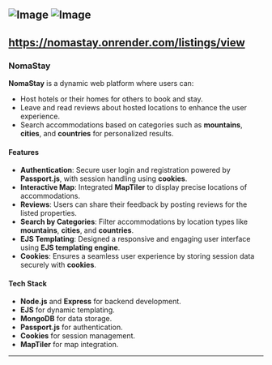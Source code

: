 ![Image](https://github.com/user-attachments/assets/d71d59d0-066f-45d8-8471-1064d3497da3)
![Image](https://github.com/user-attachments/assets/ff02625b-22b6-4ff6-ae48-bc89dd6a0889)
---
https://nomastay.onrender.com/listings/view
---

### **NomaStay**  
**NomaStay** is a dynamic web platform where users can:  
- Host hotels or their homes for others to book and stay.  
- Leave and read reviews about hosted locations to enhance the user experience.  
- Search accommodations based on categories such as **mountains**, **cities**, and **countries** for personalized results.  

#### **Features**  
- **Authentication**: Secure user login and registration powered by **Passport.js**, with session handling using **cookies**.  
- **Interactive Map**: Integrated **MapTiler** to display precise locations of accommodations.  
- **Reviews**: Users can share their feedback by posting reviews for the listed properties.  
- **Search by Categories**: Filter accommodations by location types like **mountains**, **cities**, and **countries**.  
- **EJS Templating**: Designed a responsive and engaging user interface using **EJS templating engine**.  
- **Cookies**: Ensures a seamless user experience by storing session data securely with **cookies**.  

#### **Tech Stack**  
- **Node.js** and **Express** for backend development.  
- **EJS** for dynamic templating.  
- **MongoDB** for data storage.  
- **Passport.js** for authentication.  
- **Cookies** for session management.  
- **MapTiler** for map integration.  

--- 


